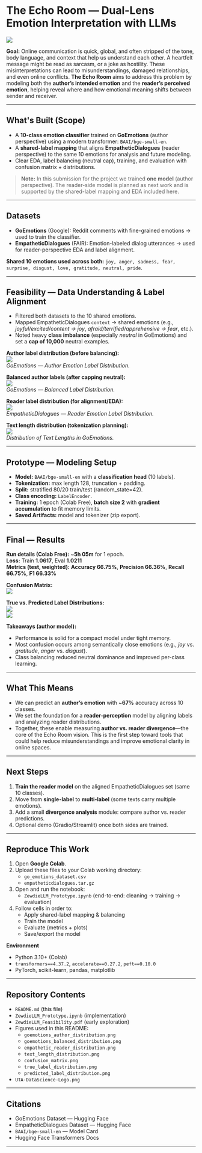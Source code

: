 # The Echo Room — Dual-Lens Emotion Interpretation with LLMs

![](UTA-DataScience-Logo.png)

**Goal:** Online communication is quick, global, and often stripped of the tone, body language, and context that help us understand each other. A heartfelt message might be read as sarcasm, or a joke as hostility. These misinterpretations can lead to misunderstandings, damaged relationships, and even online conflicts. **The Echo Room** aims to address this problem by modeling both the **author’s intended emotion** and the **reader’s perceived emotion**, helping reveal where and how emotional meaning shifts between sender and receiver.

---

## What's Built (Scope)

- A **10-class emotion classifier** trained on **GoEmotions** (author perspective) using a modern transformer: `BAAI/bge-small-en`.  
- A **shared-label mapping** that aligns **EmpatheticDialogues** (reader perspective) to the same 10 emotions for analysis and future modeling.  
- Clear EDA, label balancing (neutral cap), training, and evaluation with confusion matrix + distributions.

> **Note:** In this submission for the project we trained **one model** (author perspective). The reader-side model is planned as next work and is supported by the shared-label mapping and EDA included here.

---

## Datasets

- **GoEmotions** (Google): Reddit comments with fine-grained emotions → used to train the classifier.  
- **EmpatheticDialogues** (FAIR): Emotion-labeled dialog utterances → used for reader-perspective EDA and label alignment.

**Shared 10 emotions used across both:** `joy, anger, sadness, fear, surprise, disgust, love, gratitude, neutral, pride`.

---

## Feasibility — Data Understanding & Label Alignment

- Filtered both datasets to the 10 shared emotions.  
- Mapped EmpatheticDialogues `context` → shared emotions (e.g., *joyful/excited/content → joy*, *afraid/terrified/apprehensive → fear*, etc.).  
- Noted heavy **class imbalance** (especially *neutral* in GoEmotions) and set a **cap of 10,000** neutral examples.

**Author label distribution (before balancing):**  
![](goemotions_author_distribution.png)  
*GoEmotions — Author Emotion Label Distribution.*

**Balanced author labels (after capping neutral):**  
![](goemotions_balanced_distribution.png)  
*GoEmotions — Balanced Label Distribution.*

**Reader label distribution (for alignment/EDA):**  
![](empathetic_reader_distribution.png)  
*EmpatheticDialogues — Reader Emotion Label Distribution.*

**Text length distribution (tokenization planning):**  
![](text_length_distribution.png)  
*Distribution of Text Lengths in GoEmotions.*

---

## Prototype — Modeling Setup

- **Model:** `BAAI/bge-small-en` with a **classification head** (10 labels).  
- **Tokenization:** max length 128, truncation + padding.  
- **Split:** stratified 80/20 train/test (random_state=42).  
- **Class encoding:** `LabelEncoder`.  
- **Training:** 1 epoch (Colab Free), **batch size 2** with **gradient accumulation** to fit memory limits.  
- **Saved Artifacts:** model and tokenizer (zip export).

---

## Final — Results

**Run details (Colab Free):** ~**5h 05m** for 1 epoch.  
**Loss:** Train **1.0617**, Eval **1.0211**  
**Metrics (test, weighted):** **Accuracy 66.75%**, **Precision 66.36%**, **Recall 66.75%**, **F1 66.33%**

**Confusion Matrix:**  
![](confusion_matrix.png)

**True vs. Predicted Label Distributions:**  
![](true_label_distribution.png)  
![](predicted_label_distribution.png)

**Takeaways (author model):**
- Performance is solid for a compact model under tight memory.  
- Most confusion occurs among semantically close emotions (e.g., *joy* vs. *gratitude*, *anger* vs. *disgust*).  
- Class balancing reduced neutral dominance and improved per-class learning.

---

## What This Means 

- We can predict an **author’s emotion** with ~**67%** accuracy across 10 classes.  
- We set the foundation for a **reader-perception** model by aligning labels and analyzing reader distributions.  
- Together, these enable measuring **author vs. reader divergence**—the core of the Echo Room vision. This is the first step toward tools that could help reduce misunderstandings and improve emotional clarity in online spaces.

---

## Next Steps

1. **Train the reader model** on the aligned EmpatheticDialogues set (same 10 classes).  
2. Move from **single-label** to **multi-label** (some texts carry multiple emotions).  
3. Add a small **divergence analysis** module: compare author vs. reader predictions.  
4. Optional demo (Gradio/Streamlit) once both sides are trained.

---

## Reproduce This Work

1. Open **Google Colab**.  
2. Upload these files to your Colab working directory:
   - `go_emotions_dataset.csv`
   - `empatheticdialogues.tar.gz`
3. Open and run the notebook:
   - `ZewdieLLM_Prototype.ipynb` (end-to-end: cleaning → training → evaluation)
4. Follow cells in order to:
   - Apply shared-label mapping & balancing
   - Train the model
   - Evaluate (metrics + plots)
   - Save/export the model

**Environment**
- Python 3.10+ (Colab)
- `transformers==4.37.2`, `accelerate==0.27.2`, `peft==0.10.0`
- PyTorch, scikit-learn, pandas, matplotlib

---

## Repository Contents

- `README.md` (this file)  
- `ZewdieLLM_Prototype.ipynb` (implementation)  
- `ZewdieLLM_Feasibility.pdf` (early exploration)  
- Figures used in this README:
  - `goemotions_author_distribution.png`  
  - `goemotions_balanced_distribution.png`  
  - `empathetic_reader_distribution.png`  
  - `text_length_distribution.png`  
  - `confusion_matrix.png`  
  - `true_label_distribution.png`  
  - `predicted_label_distribution.png`  
- `UTA-DataScience-Logo.png`

---

## Citations

- GoEmotions Dataset — Hugging Face  
- EmpatheticDialogues Dataset — Hugging Face  
- `BAAI/bge-small-en` — Model Card  
- Hugging Face Transformers Docs

---
